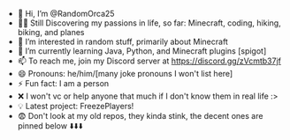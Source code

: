 - 👋 Hi, I’m @RandomOrca25
- 🧑‍🦯 Still Discovering my passions in life, so far: Minecraft, coding, hiking, biking, and planes
- 👀 I’m interested in random stuff, primarily about Minecraft
- 🌱 I’m currently learning Java, Python, and Minecraft plugins [spigot]
- 📫 To reach me, join my Discord server at https://discord.gg/zVcmtb37jf
- 😄 Pronouns: he/him/[many joke pronouns I won't list here]
- ⚡ Fun fact: I am a person
- ❌ I won't vc or help anyone that much if I don't know them in real life :>
- 💡 Latest project: FreezePlayers!
- 😨 Don't look at my old repos, they kinda stink, the decent ones are pinned below ⬇️⬇️⬇️ 
